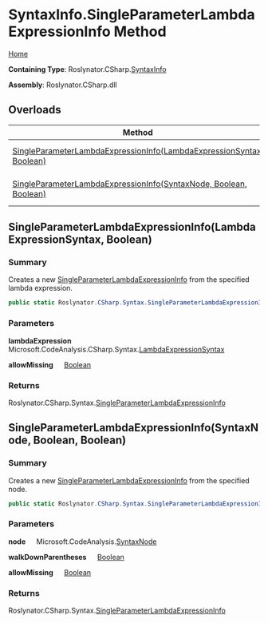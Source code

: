 # SyntaxInfo\.SingleParameterLambdaExpressionInfo Method

[Home](../../../../README.md)

**Containing Type**: Roslynator\.CSharp\.[SyntaxInfo](../README.md)

**Assembly**: Roslynator\.CSharp\.dll

## Overloads

| Method | Summary |
| ------ | ------- |
| [SingleParameterLambdaExpressionInfo(LambdaExpressionSyntax, Boolean)](#Roslynator_CSharp_SyntaxInfo_SingleParameterLambdaExpressionInfo_Microsoft_CodeAnalysis_CSharp_Syntax_LambdaExpressionSyntax_System_Boolean_) | Creates a new [SingleParameterLambdaExpressionInfo](../../Syntax/SingleParameterLambdaExpressionInfo/README.md) from the specified lambda expression\. |
| [SingleParameterLambdaExpressionInfo(SyntaxNode, Boolean, Boolean)](#Roslynator_CSharp_SyntaxInfo_SingleParameterLambdaExpressionInfo_Microsoft_CodeAnalysis_SyntaxNode_System_Boolean_System_Boolean_) | Creates a new [SingleParameterLambdaExpressionInfo](../../Syntax/SingleParameterLambdaExpressionInfo/README.md) from the specified node\. |

## SingleParameterLambdaExpressionInfo\(LambdaExpressionSyntax, Boolean\) <a name="Roslynator_CSharp_SyntaxInfo_SingleParameterLambdaExpressionInfo_Microsoft_CodeAnalysis_CSharp_Syntax_LambdaExpressionSyntax_System_Boolean_"></a>

### Summary

Creates a new [SingleParameterLambdaExpressionInfo](../../Syntax/SingleParameterLambdaExpressionInfo/README.md) from the specified lambda expression\.

```csharp
public static Roslynator.CSharp.Syntax.SingleParameterLambdaExpressionInfo SingleParameterLambdaExpressionInfo(Microsoft.CodeAnalysis.CSharp.Syntax.LambdaExpressionSyntax lambdaExpression, bool allowMissing = false)
```

### Parameters

**lambdaExpression** &emsp; Microsoft\.CodeAnalysis\.CSharp\.Syntax\.[LambdaExpressionSyntax](https://docs.microsoft.com/en-us/dotnet/api/microsoft.codeanalysis.csharp.syntax.lambdaexpressionsyntax)

**allowMissing** &emsp; [Boolean](https://docs.microsoft.com/en-us/dotnet/api/system.boolean)

### Returns

Roslynator\.CSharp\.Syntax\.[SingleParameterLambdaExpressionInfo](../../Syntax/SingleParameterLambdaExpressionInfo/README.md)

## SingleParameterLambdaExpressionInfo\(SyntaxNode, Boolean, Boolean\) <a name="Roslynator_CSharp_SyntaxInfo_SingleParameterLambdaExpressionInfo_Microsoft_CodeAnalysis_SyntaxNode_System_Boolean_System_Boolean_"></a>

### Summary

Creates a new [SingleParameterLambdaExpressionInfo](../../Syntax/SingleParameterLambdaExpressionInfo/README.md) from the specified node\.

```csharp
public static Roslynator.CSharp.Syntax.SingleParameterLambdaExpressionInfo SingleParameterLambdaExpressionInfo(Microsoft.CodeAnalysis.SyntaxNode node, bool walkDownParentheses = true, bool allowMissing = false)
```

### Parameters

**node** &emsp; Microsoft\.CodeAnalysis\.[SyntaxNode](https://docs.microsoft.com/en-us/dotnet/api/microsoft.codeanalysis.syntaxnode)

**walkDownParentheses** &emsp; [Boolean](https://docs.microsoft.com/en-us/dotnet/api/system.boolean)

**allowMissing** &emsp; [Boolean](https://docs.microsoft.com/en-us/dotnet/api/system.boolean)

### Returns

Roslynator\.CSharp\.Syntax\.[SingleParameterLambdaExpressionInfo](../../Syntax/SingleParameterLambdaExpressionInfo/README.md)

